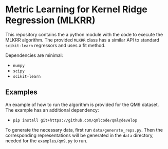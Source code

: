 # Metric Learning for Kernel Ridge Regression (MLKRR)

This repository contains the a python module with the code to execute the MLKRR algorithm. The provided `MLKRR` class has a similar API to standard `scikit-learn` regressors and uses a fit method.

Dependencies are minimal:
- `numpy`
- `scipy`
- `scikit-learn`

## Examples
An example of how to run the algorithm is provided for the QM9 dataset. The example has an additional dependency:
- `pip install git+https://github.com/qmlcode/qml@develop`

To generate the necessary data, first run
`data/generate_reps.py`. 
Then the corresponding representations will be generated in the `data` directory, needed for the `examples/qm9.py` to run.


